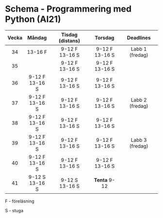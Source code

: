 # Schema - Programmering med Python (AI21)

| Vecka |       Måndag       |  Tisdag (distans)  |       Torsdag       |    Deadlines    |
| :---: | :----------------: | :----------------: | :-----------------: | :-------------: |
|  34   |      13-16 F       | 9-12 F <br>13-16 S | 9-12 F <br> 13-16 S | Labb 1 (fredag) |
|  35   |                    | 9-12 F <br>13-16 S | 9-12 F <br>13-16 S  |                 |
|  36   | 9-12 F <br>13-16 S | 9-12 F <br>13-16 S | 9-12 F <br>13-16 S  |                 |
|  37   | 9-12 F <br>13-16 S | 9-12 F <br>13-16 S | 9-12 F <br>13-16 S  | Labb 2 (fredag) |
|  38   | 9-12 F <br>13-16 S | 9-12 F <br>13-16 S | 9-12 F <br>13-16 S  |                 |
|  39   | 9-12 F <br>13-16 S | 9-12 F <br>13-16 S | 9-12 F <br>13-16 S  | Labb 3 (fredag) |
|  40   | 9-12 F <br>13-16 S | 9-12 F <br>13-16 S | 9-12 F <br>13-16 S  |                 |
|  41   | 9-12 S <br>13-16 S | 9-12 S <br>13-16 S |   **Tenta** 9-12    |                 |

F - föreläsning

S - stuga

